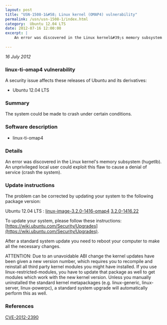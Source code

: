 ```yaml
---
layout: post
title: "USN-1508-1&#58; Linux kernel (OMAP4) vulnerability"
permalink: /usn/usn-1508-1/index.html
category:  Ubuntu 12.04 LTS
date: 2012-07-16 12:00:00
excerpt: |
    An error was discovered in the Linux kernel&#39;s memory subsystem (hugetlb). An unprivileged local user could exploit this flaw to cause a denial of service (crash the system). 
    
--- 
```

 
 

*16 July 2012*

### linux-ti-omap4 vulnerability

A security issue affects these releases of Ubuntu and its derivatives:

* Ubuntu 12.04 LTS

### Summary

The system could be made to crash under certain conditions. 

### Software description

* linux-ti-omap4 

### Details

An error was discovered in the Linux kernel&#39;s memory subsystem (hugetlb). An unprivileged local user could exploit this flaw to cause a denial of service (crash the system). 

### Update instructions

The problem can be corrected by updating your system to the following package version:

Ubuntu 12.04 LTS
 : [linux-image-3.2.0-1416-omap4](https://launchpad.net/ubuntu/+source/linux-ti-omap4) <span> [3.2.0-1416.22](https://launchpad.net/ubuntu/+source/linux-ti-omap4/3.2.0-1416.22) </span> 

To update your system, please follow these instructions: [https://wiki.ubuntu.com/Security/Upgrades](https://wiki.ubuntu.com/Security/Upgrades).

After a standard system update you need to reboot your computer to make all the necessary changes.

ATTENTION: Due to an unavoidable ABI change the kernel updates have been given a new version number, which requires you to recompile and reinstall all third party kernel modules you might have installed. If you use linux-restricted-modules, you have to update that package as well to get modules which work with the new kernel version. Unless you manually uninstalled the standard kernel metapackages (e.g. linux-generic, linux-server, linux-powerpc), a standard system upgrade will automatically perform this as well. 

### References

 
 [CVE-2012-2390](http://people.ubuntu.com/~ubuntu-security/cve/CVE-2012-2390)
 

